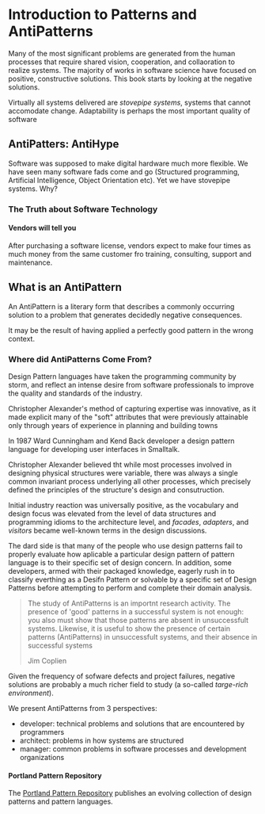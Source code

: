Introduction to Patterns and AntiPatterns
=========================================

Many of the most significant problems are generated from the human processes that require shared vision, cooperation, and collaoration to realize systems. The majority of works in software science have focused on positive, constructive solutions. This book starts by looking at the negative solutions.

Virtually all systems delivered are *stovepipe systems*, systems that cannot accomodate change. Adaptability is perhaps the most important quality of software

## AntiPatters: AntiHype
Software was supposed to make digital hardware much more flexible. We have seen many software fads come and go (Structured programming, Artificial Intelligence, Object Orientation etc). Yet we have stovepipe systems. Why?

### The Truth about Software Technology

#### Vendors will tell you
After purchasing a software license, vendors expect to make four times as much money from the same customer fro training, consulting, support and maintenance.

## What is an AntiPattern
An AntiPattern is a literary form that describes a commonly occurring solution to a problem that generates decidedly negative consequences.

It may be the result of having applied a perfectly good pattern in the wrong context.

### Where did AntiPatterns Come From?
Design Pattern languages have taken the programming community by storm, and reflect an intense desire from software professionals to improve the quality and standards of the industry.

Christopher Alexander's method of capturing expertise was innovative, as it made explicit many of the "soft" attributes that were previously attainable only through years of experience in planning and building towns


In 1987 Ward Cunningham and Kend Back developer a design pattern language for developing user interfaces in Smalltalk.

Christopher Alexander believed tht while most processes involved in designing physical structures were variable, there was always a single common invariant process underlying all other processes, which precisely defined the principles of the structure's design and consutruction.

Initial industry reaction was universally positive, as the vocabulary and design focus was elevated from the level of data structures and programming idioms to the architecture level, and *facades*, *adapters*, and *visitors* became well-known terms in the design discussions.

The dard side is that many of the people who use design patterns fail to properly evaluate how aplicable a particular design pattern of pattern language is to their specific set of design concern. In addition, some developers, armed with their packaged knowledge, eagerly rush in to classify everthing as a Desifn Pattern or solvable by a specific set of Design Patterns before attempting to perform and complete their domain analysis.

> The study of AntiPatterns is an importnt research activity.
> The presence of 'good' patterns in a successful system is not enough: you also must show
> that those patterns are absent in unsuccessfult systems. Likewise, it is useful to show
> the presence of certain patterns (AntiPatterns) in unsuccessfult systems, and their
> absence in successful systems
>
> Jim Coplien


Given the frequency of sofware defects and project failures, negative solutions are probably a much richer field to study (a so-called *targe-rich environment*).


We present AntiPatterns from 3 perspectives:

* developer: technical problems and solutions that are encountered by programmers
* architect: problems in how systems are structured
* manager: common problems in software processes and development organizations

#### Portland Pattern Repository
The [Portland Pattern Repository](https://c2.com/ppr) publishes an evolving collection of design patterns and pattern languages.
